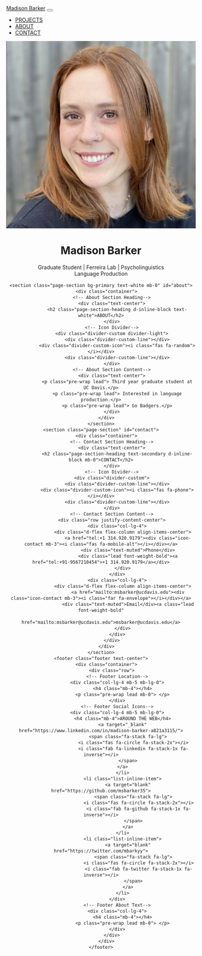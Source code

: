 <!DOCTYPE html>
<html lang="en">

<head>
    <meta charset="utf-8">
    <meta name="viewport" content="width=device-width, initial-scale=1, shrink-to-fit=no">
    <meta name="description" content="Madison Barker is a graduate student interested in multi-utterance language production.">
    <meta name="author" content="Madison Barker">
    <meta name="keywords" content="Madison Barker, Psycholinguistics, Language Production, Eyetracking, Open Science">
    <meta name="author" content="Madison Barker">
    <meta name="msapplication-TileColor" content="#da532c">
    <meta name="theme-color" content="#ffffff">
    <title>Madison Barker</title>
</head>

<body id="page-top">
    <nav class="navbar navbar-expand-lg bg-secondary fixed-top" id="mainNav">
        <div class="container"><a class="navbar-brand js-scroll-trigger" href="#page-top">Madison Barker</a>
            <button class="navbar-toggler navbar-toggler-right font-weight-bold bg-primary text-white rounded"
                type="button" data-toggle="collapse" data-target="#navbarResponsive" aria-controls="navbarResponsive"
                aria-expanded="false" aria-label="Toggle navigation"><i class="fas fa-bars"></i></button>
            <div class="collapse navbar-collapse" id="navbarResponsive">
                <ul class="navbar-nav ml-auto">
                    <li class="nav-item mx-0 mx-lg-1"><a class="nav-link py-3 px-0 px-lg-3 rounded js-scroll-trigger"
                            href="#portfolio">PROJECTS</a>
                    </li>
                    <li class="nav-item mx-0 mx-lg-1"><a class="nav-link py-3 px-0 px-lg-3 rounded js-scroll-trigger"
                            href="#about">ABOUT</a>
                    </li>
                    <li class="nav-item mx-0 mx-lg-1"><a class="nav-link py-3 px-0 px-lg-3 rounded js-scroll-trigger"
                            href="#contact">CONTACT</a>
                    </li>
                </ul>
            </div>
        </div>
    </nav>
    <header class="masthead bg-primary text-white text-center">
        <div class="container d-flex align-items-center flex-column">
            <!-- Masthead Avatar Image--><img class="masthead-avatar mb-5" src="assets/img/headshot2.png" alt="Madison Barker headshot">
            <!-- Masthead Heading-->
            <h1 class="masthead-heading mb-0">Madison Barker</h1>
            <!-- Icon Divider-->
            <div class="divider-custom divider-light">
                <div class="divider-custom-line"></div>
                <div class="divider-custom-icon"><i class="fas fa-id-badge"></i></div>
                <div class="divider-custom-line"></div>
            </div>
            <!-- Masthead Subheading-->
            <p class="pre-wrap masthead-subheading font-weight-light mb-0">Graduate Student | Ferreira Lab | Psycholinguistics </br>Language Production</p>
        </div>

    <section class="page-section bg-primary text-white mb-0" id="about">
        <div class="container">
            <!-- About Section Heading-->
            <div class="text-center">
                <h2 class="page-section-heading d-inline-block text-white">ABOUT</h2>
            </div>
            <!-- Icon Divider-->
            <div class="divider-custom divider-light">
                <div class="divider-custom-line"></div>
                <div class="divider-custom-icon"><i class="fas fa-random"></i></div>
                <div class="divider-custom-line"></div>
            </div>
            <!-- About Section Content-->
            <div class="text-center">
                <p class="pre-wrap lead"> Third year graduate student at UC Davis.</p>
                <p class="pre-wrap lead"> Interested in language production.</p>
                <p class="pre-wrap lead"> Go Badgers.</p>
            </div>
        </div>
    </section>
    <section class="page-section" id="contact">
        <div class="container">
            <!-- Contact Section Heading-->
            <div class="text-center">
                <h2 class="page-section-heading text-secondary d-inline-block mb-0">CONTACT</h2>
            </div>
            <!-- Icon Divider-->
            <div class="divider-custom">
                <div class="divider-custom-line"></div>
                <div class="divider-custom-icon"><i class="fas fa-phone"></i></div>
                <div class="divider-custom-line"></div>
            </div>
            <!-- Contact Section Content-->
            <div class="row justify-content-center">
                <div class="col-lg-4">
                    <div class="d-flex flex-column align-items-center">
                        <a href="tel:+1 314.920.9179"><div class="icon-contact mb-3"><i class="fas fa-mobile-alt"></i></div></a>
                        <div class="text-muted">Phone</div>
                        <div class="lead font-weight-bold"><a href="tel:+91-9567210454">+1 314.920.9179</a></div>
                    </div>
                </div>
                <div class="col-lg-4">
                    <div class="d-flex flex-column align-items-center">
                        <a href="mailto:msbarker@ucdavis.edu"><div class="icon-contact mb-3"><i class="far fa-envelope"></i></div></a>
                        <div class="text-muted">Email</div><a class="lead font-weight-bold"
                            href="mailto:msbarker@ucdavis.edu">msbarker@ucdavis.edu</a>
                    </div>
                </div>
            </div>
        </div>
    </section>
    <footer class="footer text-center">
        <div class="container">
            <div class="row">
                <!-- Footer Location-->
                <div class="col-lg-4 mb-5 mb-lg-0">
                    <h4 class="mb-4"></h4>
                    <p class="pre-wrap lead mb-0"> </p>
                </div>
                <!-- Footer Social Icons-->
                <div class="col-lg-4 mb-5 mb-lg-0">
                    <h4 class="mb-4">AROUND THE WEB</h4>
                    <a target="_blank" href="https://www.linkedin.com/in/madison-barker-a821a3115/">
                        <span class="fa-stack fa-lg">
                            <i class="fas fa-circle fa-stack-2x"></i>
                            <i class="fab fa-linkedin fa-stack-1x fa-inverse"></i>
                        </span>
                    </a>
                    </li>
                    <li class="list-inline-item">
                        <a target="blank" href="https://github.com/msbarker35">
                            <span class="fa-stack fa-lg">
                                <i class="fas fa-circle fa-stack-2x"></i>
                                <i class="fab fa-github fa-stack-1x fa-inverse"></i>
                            </span>
                        </a>
                    </li>
                    <li class="list-inline-item">
                        <a target="blank" href="https://twitter.com/mbarkyy">
                            <span class="fa-stack fa-lg">
                                <i class="fas fa-circle fa-stack-2x"></i>
                                <i class="fab fa-twitter fa-stack-1x fa-inverse"></i>
                            </span>
                        </a>
                    </li>
                </div>
                <!-- Footer About Text-->
                <div class="col-lg-4">
                    <h4 class="mb-4"></h4>
                    <p class="pre-wrap lead mb-0"> </p>
                </div>
            </div>
        </div>
    </footer>
 
</body>

</html>
